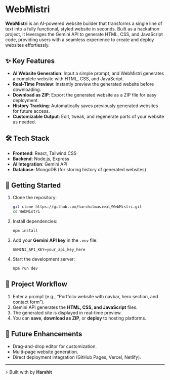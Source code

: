 # WebMistri

**WebMistri** is an AI-powered website builder that transforms a single line of text into a fully functional, styled website in seconds. Built as a hackathon project, it leverages the Gemini API to generate HTML, CSS, and JavaScript code, providing users with a seamless experience to create and deploy websites effortlessly.

## ✨ Key Features

- **AI Website Generation**: Input a simple prompt, and WebMistri generates a complete website with HTML, CSS, and JavaScript.
- **Real-Time Preview**: Instantly preview the generated website before downloading.
- **Download as ZIP**: Export the generated website as a ZIP file for easy deployment.
- **History Tracking**: Automatically saves previously generated websites for future access.
- **Customizable Output**: Edit, tweak, and regenerate parts of your website as needed.

## 🛠️ Tech Stack

- **Frontend**: React, Tailwind CSS
- **Backend**: Node.js, Express
- **AI Integration**: Gemini API
- **Database**: MongoDB (for storing history of generated websites)

## 🚀 Getting Started

1. Clone the repository:

   ```bash
   git clone https://github.com/harshitmasiwal/WebMistri.git
   cd WebMistri
   ```

2. Install dependencies:

   ```bash
   npm install
   ```

3. Add your **Gemini API key** in the `.env` file:

   ```
   GEMINI_API_KEY=your_api_key_here
   ```

4. Start the development server:

   ```bash
   npm run dev
   ```

## 📂 Project Workflow

1. Enter a prompt (e.g., “Portfolio website with navbar, hero section, and contact form”).
2. Gemini API generates the **HTML, CSS, and JavaScript** files.
3. The generated site is displayed in real-time preview.
4. You can **save**, **download as ZIP**, or **deploy** to hosting platforms.

## 📜 Future Enhancements

- Drag-and-drop editor for customization.
- Multi-page website generation.
- Direct deployment integration (GitHub Pages, Vercel, Netlify).

---

⚡ Built with by **Harshit**
